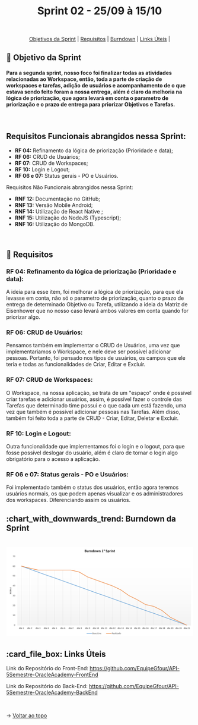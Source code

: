 <p align="center">
<h1 align="center"> Sprint 02 - 25/09 à 15/10 </h1>
<br id="topo">
<p align="center">
    <a href="#Objetivo">Objetivos da Sprint</a>  |  
    <a href="#entregas">Requisitos</a>  |
    <a href="#burndown">Burndown</a>  |
    <a href="#links">Links Úteis</a>  |     
</p>

<span id="Objetivo">
<h2> 🎯 Objetivo da Sprint</h2>
<h4> Para a segunda sprint, nosso foco foi finalizar todas as atividades relacionadas ao Workspace, então, toda a parte de criação de workspaces e tarefas, adição de usuários e acompanhamento de o que estava sendo feito foram a nossa entrega, além é claro da melhoria na lógica de priorização, que agora levará em conta o parametro de priorização e o prazo de entrega para priorizar Objetivos e Tarefas.</h4>
<br>
    
<h2>Requisitos Funcionais abrangidos nessa Sprint:</h2>

- **RF 04:** Refinamento da lógica de priorização (Prioridade e data);
- **RF 06:** CRUD de Usuários;
- **RF 07:** CRUD de Workspaces;
- **RF 10:** Login e Logout;
- **RF 06 e 07:** Status gerais - PO e Usuários.

<p>Requisitos Não Funcionais abrangidos nessa Sprint:</p>

- **RNF 12:** Documentação no GitHub;
- **RNF 13:** Versão Mobile Android;
- **RNF 14:** Utilização de React Native ;
- **RNF 15:** Utilização do NodeJS (Typescript);
- **RNF 16:** Utilização do MongoDB.

<br>

<span id="entregas">
<h2> 📑 Requisitos</h2>

### RF 04: Refinamento da lógica de priorização (Prioridade e data):
A ideia para esse item, foi melhorar a lógica de priorização, para que ela levasse em conta, não só o parametro de priorização, quanto o prazo de entrega de determinado Objetivo ou Tarefa, utilizando a ideia da Matriz de Eisenhower que no nosso caso levará ambos valores em conta quando for priorizar algo.
<br>

### RF 06: CRUD de Usuários:
Pensamos também em implementar o CRUD de Usuários, uma vez que implementariamos o Workspace, e nele deve ser possível adicionar pessoas. Portanto, foi pensado nos tipos de usuários, os campos que ele teria e todas as funcionalidades de Criar, Editar e Excluir.
<br>

### RF 07: CRUD de Workspaces:
O Workspace, na nossa aplicação, se trata de um "espaço" onde é possível criar tarefas e adicionar usuários, assim, é possível fazer o controle das Tarefas que determinado time possuí e o que cada um está fazendo, uma vez que também é possível adicionar pessoas nas Tarefas. Além disso, também foi feito toda a parte de CRUD - Criar, Editar, Deletar e Excluir.
<br>

### RF 10: Login e Logout:
Outra funcionalidade que implementamos foi o login e o logout, para que fosse possível deslogar do usuário, além é claro de tornar o login algo obrigatório para o acesso a aplicação.
<br>

### RF 06 e 07: Status gerais - PO e Usuários:
Foi implementado também o status dos usuários, então agora teremos usuários normais, os que podem apenas visualizar e os administradores dos workspaces. Diferenciando assim os usuários.
<br>


<span id="burndown">
<h2>:chart_with_downwards_trend: Burndown da Sprint</h2>


<h1 align="center">
<img src="/img/burndown.png" alt="Burndown" /></h1>

<span id="links">
<h2>:card_file_box: Links Úteis</h2>

Link do Repositório do Front-End: https://github.com/EquipeGfour/API-5Semestre-OracleAcademy-FrontEnd

Link do Repositório do Back-End: https://github.com/EquipeGfour/API-5Semestre-OracleAcademy-BackEnd

<br>

 
 → [Voltar ao topo](#topo)
